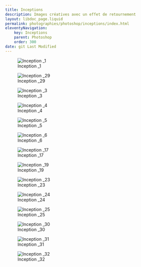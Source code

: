 ```yaml
---
title: Inceptions
description: Images créatives avec un effet de retournement
layout: libdoc_page.liquid
permalink: photographies/photoshop/inceptions/index.html
eleventyNavigation:
    key: Inceptions
    parent: Photoshop
    order: 300
date: git Last Modified
---
```

<figure class="long-shadow">
    <img src="/sources/photoshop/inceptions/inceptions-01.jpg"
        alt="Inception _1">
    <figcaption>
        Inception _1
    </figcaption>
</figure>

<figure class="long-shadow">
    <img src="/sources/photoshop/inceptions/inceptions-29.jpg"
        alt="Inception _29">
    <figcaption>
        Inception _29
    </figcaption>
</figure>

<figure class="long-shadow">
    <img src="/sources/photoshop/inceptions/inceptions-03.jpg"
        alt="Inception _3">
    <figcaption>
        Inception _3
    </figcaption>
</figure>

<figure class="long-shadow">
    <img src="/sources/photoshop/inceptions/inceptions-04.jpg"
        alt="Inception _4">
    <figcaption>
        Inception _4
    </figcaption>
</figure>

<figure class="long-shadow">
    <img src="/sources/photoshop/inceptions/inceptions-05.jpg"
        alt="Inception _5">
    <figcaption>
        Inception _5
    </figcaption>
</figure>

<figure class="long-shadow">
    <img src="/sources/photoshop/inceptions/inceptions-06.jpg"
        alt="Inception _6">
    <figcaption>
        Inception _6
    </figcaption>
</figure>

<figure class="long-shadow">
    <img src="/sources/photoshop/inceptions/inceptions-17.jpg"
        alt="Inception _17">
    <figcaption>
        Inception _17
    </figcaption>
</figure>

<figure class="long-shadow">
    <img src="/sources/photoshop/inceptions/inceptions-19.jpg"
        alt="Inception _19">
    <figcaption>
        Inception _19
    </figcaption>
</figure>

<figure class="long-shadow">
    <img src="/sources/photoshop/inceptions/inceptions-23.jpg"
        alt="Inception _23">
    <figcaption>
        Inception _23
    </figcaption>
</figure>

<figure class="long-shadow">
    <img src="/sources/photoshop/inceptions/inceptions-24.jpg"
        alt="Inception _24">
    <figcaption>
        Inception _24
    </figcaption>
</figure>

<figure class="long-shadow">
    <img src="/sources/photoshop/inceptions/inceptions-25.jpg"
        alt="Inception _25">
    <figcaption>
        Inception _25
    </figcaption>
</figure>

<figure class="long-shadow">
    <img src="/sources/photoshop/inceptions/inceptions-30.jpg"
        alt="Inception _30">
    <figcaption>
        Inception _30
    </figcaption>
</figure>

<figure class="long-shadow">
    <img src="/sources/photoshop/inceptions/inceptions-31.jpg"
        alt="Inception _31">
    <figcaption>
        Inception _31
    </figcaption>
</figure>

<figure class="long-shadow">
    <img src="/sources/photoshop/inceptions/inceptions-32.jpg"
        alt="Inception _32">
    <figcaption>
        Inception _32
    </figcaption>
</figure>